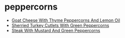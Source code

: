 # peppercorns

 * [Goat Cheese With Thyme Peppercorns And Lemon Oil](index/g/goat-cheese-with-thyme-peppercorns-and-lemon-oil-238765.json)
 * [Sherried Turkey Cutlets With Green Peppercorns](index/s/sherried-turkey-cutlets-with-green-peppercorns-10680.json)
 * [Steak With Mustard And Green Peppercorns](index/s/steak-with-mustard-and-green-peppercorns-5170.json)
